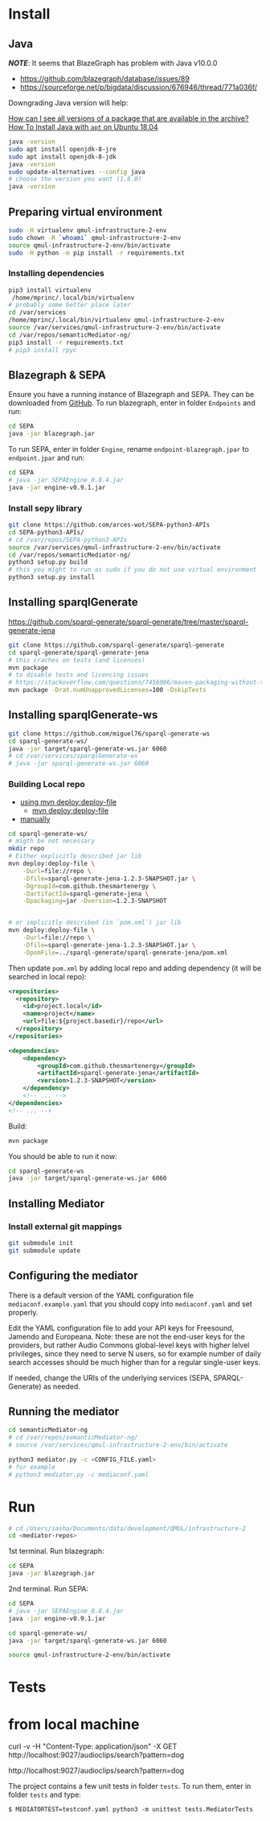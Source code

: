 # Install

## Java

***NOTE***: It seems that BlazeGraph has problem with Java v10.0.0
+ https://github.com/blazegraph/database/issues/89
+ https://sourceforge.net/p/bigdata/discussion/676946/thread/771a036f/

Downgrading Java version will help:

[How can I see all versions of a package that are available in the archive?](https://askubuntu.com/questions/447/how-can-i-see-all-versions-of-a-package-that-are-available-in-the-archive)
[How To Install Java with `apt` on Ubuntu 18.04](https://www.digitalocean.com/community/tutorials/how-to-install-java-with-apt-on-ubuntu-18-04)

```sh
java -version
sudo apt install openjdk-8-jre
sudo apt install openjdk-8-jdk
java -version
sudo update-alternatives --config java
# choose the version you want (1.8.0)
java -version
```

## Preparing virtual environment

```sh
sudo -H virtualenv qmul-infrastructure-2-env
sudo chown -R `whoami` qmul-infrastructure-2-env
source qmul-infrastructure-2-env/bin/activate
sudo -H python -m pip install -r requirements.txt
```

### Installing dependencies

```sh
pip3 install virtualenv
 /home/mprinc/.local/bin/virtualenv
# probably some better place later
cd /var/services
/home/mprinc/.local/bin/virtualenv qmul-infrastructure-2-env
source /var/services/qmul-infrastructure-2-env/bin/activate
cd /var/repos/semanticMediator-ng/
pip3 install -r requirements.txt
# pip3 install rpyc
```

## Blazegraph & SEPA

Ensure you have a running instance of Blazegraph and SEPA. They can be downloaded from [GitHub](https://github.com/desmovalvo/FFSEPABins.git).
To run blazegraph, enter in folder `Endpoints` and run:

```sh
cd SEPA
java -jar blazegraph.jar
```

To run SEPA, enter in folder `Engine`, rename `endpoint-blazegraph.jpar` to `endpoint.jpar` and run:

```sh
cd SEPA
# java -jar SEPAEngine_0.8.4.jar
java -jar engine-v0.9.1.jar
```

### Install sepy library

```sh
git clone https://github.com/arces-wot/SEPA-python3-APIs
cd SEPA-python3-APIs/
# cd /var/repos/SEPA-python3-APIs
source /var/services/qmul-infrastructure-2-env/bin/activate
cd /var/repos/semanticMediator-ng/
python3 setup.py build
# this you might to run as sudo if you do not use virtual environment
python3 setup.py install
```

## Installing sparqlGenerate

https://github.com/sparql-generate/sparql-generate/tree/master/sparql-generate-jena

```sh
git clone https://github.com/sparql-generate/sparql-generate
cd sparql-generate/sparql-generate-jena
# this craches on tests (and licences)
mvn package
# to disable tests and licencing issues
# https://stackoverflow.com/questions/7456006/maven-packaging-without-test-skip-tests
mvn package -Drat.numUnapprovedLicenses=100 -DskipTests
```

## Installing sparqlGenerate-ws

```sh
git clone https://github.com/miguel76/sparql-generate-ws
cd sparql-generate-ws/
java -jar target/sparql-generate-ws.jar 6060
# cd /var/services/sparqlGenerate-ws
# java -jar sparql-generate-ws.jar 6060
```

### Building Local repo

+ [using mvn deploy:deploy-file](https://sookocheff.com/post/java/local-maven-repository/)
    + [mvn deploy:deploy-file](http://maven.apache.org/plugins/maven-deploy-plugin/deploy-file-mojo.html)
+ [manually](https://gist.github.com/timmolderez/92bea7cc90201cd3273a07cf21d119eb)

```sh
cd sparql-generate-ws/
# migth be not necessary
mkdir repo
# Either explicitly described jar lib
mvn deploy:deploy-file \
    -Durl=file://repo \
    -Dfile=sparql-generate-jena-1.2.3-SNAPSHOT.jar \
    -DgroupId=com.github.thesmartenergy \
    -DartifactId=sparql-generate-jena \
    -Dpackaging=jar -Dversion=1.2.3-SNAPSHOT


# or implicitly described (in `pom.xml`) jar lib
mvn deploy:deploy-file \
    -Durl=file://repo \
    -Dfile=sparql-generate-jena-1.2.3-SNAPSHOT.jar \
    -DpomFile=../sparql-generate/sparql-generate-jena/pom.xml
```

Then update `pom.xml` by adding local repo and adding dependency (it will be searched in local repo):

```xml
<repositories>
  <repository>
    <id>project.local</id>
    <name>project</name>
    <url>file:${project.basedir}/repo</url>
  </repository>
</repositories>

<dependencies>
    <dependency>
        <groupId>com.github.thesmartenergy</groupId>
        <artifactId>sparql-generate-jena</artifactId>
        <version>1.2.3-SNAPSHOT</version>
    </dependency>
    <!-- ... -->
</dependencies>
<!-- ... -->
```

Build:

```sh
mvn package
```

You should be able to run it now:

```sh
cd sparql-generate-ws
java -jar target/sparql-generate-ws.jar 6060
```

## Installing Mediator

### Install external git mappings

```sh
git submodule init
git submodule update
```

## Configuring the mediator

There is a default version of the YAML configuration file `mediaconf.example.yaml` that you should copy into `mediaconf.yaml` and set properly.

Edit the YAML configuration file to add your API keys for Freesound, Jamendo and Europeana. Note: these are not the end-user keys for the providers, but rather Audio Commons global-level keys with higher lelvel privileges, since they need to serve N users, so for example number of daily search accesses should be much higher than for a regular single-user keys.

If needed, change the URIs of the underlying services (SEPA, SPARQL-Generate) as needed.

## Running the mediator

```sh
cd semanticMediator-ng
# cd /var/repos/semanticMediator-ng/
# source /var/services/qmul-infrastructure-2-env/bin/activate

python3 mediator.py -c <CONFIG_FILE.yaml>
# for example
# python3 mediator.py -c mediaconf.yaml
```

# Run

```sh
# cd /Users/sasha/Documents/data/development/QMUL/infrastructure-2
cd <mediator-repos>
```

1st terminal. Run blazegraph:

```sh
cd SEPA
java -jar blazegraph.jar
```

2nd terminal. Run SEPA:

```sh
cd SEPA
# java -jar SEPAEngine_0.8.4.jar
java -jar engine-v0.9.1.jar
```

```sh
cd sparql-generate-ws/
java -jar target/sparql-generate-ws.jar 6060
```

```sh
source qmul-infrastructure-2-env/bin/activate
```

# Tests

# from local machine
curl -v -H "Content-Type: application/json" -X GET http://localhost:9027/audioclips/search?pattern=dog

http://localhost:9027/audioclips/search?pattern=dog

The project contains a few unit tests in folder `tests`. To run them, enter in folder `tests` and type:

```
$ MEDIATORTEST=testconf.yaml python3 -m unittest tests.MediatorTests
```